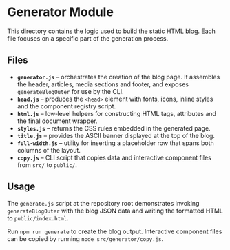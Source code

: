 # Generator Module

This directory contains the logic used to build the static HTML blog. Each file focuses on a specific part of the generation process.

## Files

- **`generator.js`** – orchestrates the creation of the blog page. It assembles the header, articles, media sections and footer, and exposes `generateBlogOuter` for use by the CLI.
- **`head.js`** – produces the `<head>` element with fonts, icons, inline styles and the component registry script.
- **`html.js`** – low‑level helpers for constructing HTML tags, attributes and the final document wrapper.
- **`styles.js`** – returns the CSS rules embedded in the generated page.
- **`title.js`** – provides the ASCII banner displayed at the top of the blog.
- **`full-width.js`** – utility for inserting a placeholder row that spans both columns of the layout.
- **`copy.js`** – CLI script that copies data and interactive component files from `src/` to `public/`.

## Usage

The `generate.js` script at the repository root demonstrates invoking `generateBlogOuter` with the blog JSON data and writing the formatted HTML to `public/index.html`.

Run `npm run generate` to create the blog output. Interactive component files can be copied by running `node src/generator/copy.js`.
